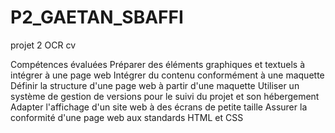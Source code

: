 # P2_GAETAN_SBAFFI
projet 2 OCR cv

Compétences évaluées
Préparer des éléments graphiques et textuels à intégrer à une page web
Intégrer du contenu conformément à une maquette
Définir la structure d'une page web à partir d'une maquette
Utiliser un système de gestion de versions pour le suivi du projet et son hébergement
Adapter l'affichage d'un site web à des écrans de petite taille
Assurer la conformité d'une page web aux standards HTML et CSS
